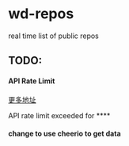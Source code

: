 wd-repos
========

 real time list of public repos

## TODO:

#### API Rate Limit

[更多地址](https://developer.github.com/v3/rate_limit/)

API rate limit exceeded for ****

#### change to use cheerio to get data 
